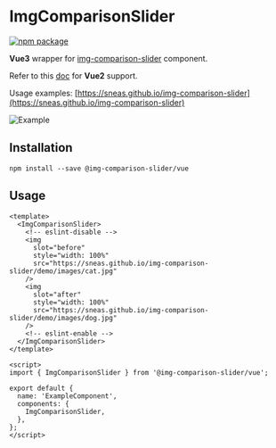 # ImgComparisonSlider

[![npm package](https://img.shields.io/npm/v/@img-comparison-slider/vue.svg)](https://www.npmjs.com/package/@img-comparison-slider/vue)

**Vue3** wrapper for
[img-comparison-slider](https://github.com/sneas/img-comparison-slider) component.

Refer to this [doc](https://github.com/sneas/img-comparison-slider/blob/master/docs/installation/vue.md) for **Vue2** support.

Usage examples: [https://sneas.github.io/img-comparison-slider](https://sneas.github.io/img-comparison-slider)

![Example](https://raw.githubusercontent.com/sneas/img-comparison-slider/master/docs/example.gif)

## Installation

```
npm install --save @img-comparison-slider/vue
```

## Usage

```vue
<template>
  <ImgComparisonSlider>
    <!-- eslint-disable -->
    <img
      slot="before"
      style="width: 100%"
      src="https://sneas.github.io/img-comparison-slider/demo/images/cat.jpg"
    />
    <img
      slot="after"
      style="width: 100%"
      src="https://sneas.github.io/img-comparison-slider/demo/images/dog.jpg"
    />
    <!-- eslint-enable -->
  </ImgComparisonSlider>
</template>

<script>
import { ImgComparisonSlider } from '@img-comparison-slider/vue';

export default {
  name: 'ExampleComponent',
  components: {
    ImgComparisonSlider,
  },
};
</script>
```

